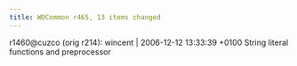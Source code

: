 ```yaml
---
title: WOCommon r465, 13 items changed
---
```


r1460@cuzco (orig r214): wincent | 2006-12-12 13:33:39 +0100 String literal functions and preprocessor
